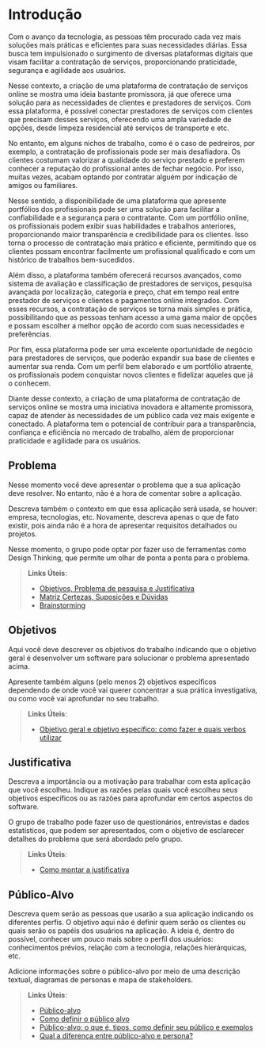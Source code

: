 # Introdução

<p>
Com o avanço da tecnologia, as pessoas têm procurado cada vez mais soluções mais práticas e eficientes para suas necessidades diárias. Essa busca tem impulsionado o surgimento de diversas plataformas digitais que visam facilitar a contratação de serviços, proporcionando praticidade, segurança e agilidade aos usuários. </p><p>
Nesse contexto, a criação de uma plataforma de contratação de serviços online se mostra uma ideia bastante promissora, já que oferece uma solução para as necessidades de clientes e prestadores de serviços. Com essa plataforma, é possível conectar prestadores de serviços com clientes que precisam desses serviços, oferecendo uma ampla variedade de opções, desde limpeza residencial até serviços de transporte e etc. </p><p>
No entanto, em alguns nichos de trabalho, como é o caso de pedreiros, por exemplo, a contratação de profissionais pode ser mais desafiadora. Os clientes costumam valorizar a qualidade do serviço prestado e preferem conhecer a reputação do profissional antes de fechar negócio. Por isso, muitas vezes, acabam optando por contratar alguém por indicação de amigos ou familiares.</p>
<p>
Nesse sentido, a disponibilidade de uma plataforma que apresente portfólios dos profissionais pode ser uma solução para facilitar a confiabilidade e a segurança para o contratante. Com um portfólio online, os profissionais podem exibir suas habilidades e trabalhos anteriores, proporcionando maior transparência e credibilidade para os clientes. Isso torna o processo de contratação mais prático e eficiente, permitindo que os clientes possam encontrar facilmente um profissional qualificado e com um histórico de trabalhos bem-sucedidos. </p>
<p>
Além disso, a plataforma também oferecerá recursos avançados, como sistema de avaliação e classificação de prestadores de serviços, pesquisa avançada por localização, categoria e preço, chat em tempo real entre prestador de serviços e clientes e pagamentos online integrados. Com esses recursos, a contratação de serviços se torna mais simples e prática, possibilitando que as pessoas tenham acesso a uma gama maior de opções e possam escolher a melhor opção de acordo com suas necessidades e preferências. 
</p>  
<p>
Por fim, essa plataforma pode ser uma excelente oportunidade de negócio para prestadores de serviços, que poderão expandir sua base de clientes e aumentar sua renda. Com um perfil bem elaborado e um portfólio atraente, os profissionais podem conquistar novos clientes e fidelizar aqueles que já o conhecem.</p> <p>
Diante desse contexto, a criação de uma plataforma de contratação de serviços online se mostra uma iniciativa inovadora e altamente promissora, capaz de atender às necessidades de um público cada vez mais exigente e conectado. A plataforma tem o potencial de contribuir para a transparência, confiança e eficiência no mercado de trabalho, além de proporcionar praticidade e agilidade para os usuários. </p>

## Problema
Nesse momento você deve apresentar o problema que a sua aplicação deve  resolver. No entanto, não é a hora de comentar sobre a aplicação.

Descreva também o contexto em que essa aplicação será usada, se  houver: empresa, tecnologias, etc. Novamente, descreva apenas o que de  fato existir, pois ainda não é a hora de apresentar requisitos  detalhados ou projetos.

Nesse momento, o grupo pode optar por fazer uso  de ferramentas como Design Thinking, que permite um olhar de ponta a ponta para o problema.

> **Links Úteis**:
> - [Objetivos, Problema de pesquisa e Justificativa](https://medium.com/@versioparole/objetivos-problema-de-pesquisa-e-justificativa-c98c8233b9c3)
> - [Matriz Certezas, Suposições e Dúvidas](https://medium.com/educa%C3%A7%C3%A3o-fora-da-caixa/matriz-certezas-suposi%C3%A7%C3%B5es-e-d%C3%BAvidas-fa2263633655)
> - [Brainstorming](https://www.euax.com.br/2018/09/brainstorming/)

## Objetivos

Aqui você deve descrever os objetivos do trabalho indicando que o objetivo geral é desenvolver um software para solucionar o problema apresentado acima. 

Apresente também alguns (pelo menos 2) objetivos específicos dependendo de onde você vai querer concentrar a sua prática investigativa, ou como você vai aprofundar no seu trabalho.
 
> **Links Úteis**:
> - [Objetivo geral e objetivo específico: como fazer e quais verbos utilizar](https://blog.mettzer.com/diferenca-entre-objetivo-geral-e-objetivo-especifico/)

## Justificativa

Descreva a importância ou a motivação para trabalhar com esta aplicação que você escolheu. Indique as razões pelas quais você escolheu seus objetivos específicos ou as razões para aprofundar em certos aspectos do software.

O grupo de trabalho pode fazer uso de questionários, entrevistas e dados estatísticos, que podem ser apresentados, com o objetivo de esclarecer detalhes do problema que será abordado pelo grupo.

> **Links Úteis**:
> - [Como montar a justificativa](https://guiadamonografia.com.br/como-montar-justificativa-do-tcc/)

## Público-Alvo

Descreva quem serão as pessoas que usarão a sua aplicação indicando os diferentes perfis. O objetivo aqui não é definir quem serão os clientes ou quais serão os papéis dos usuários na aplicação. A ideia é, dentro do possível, conhecer um pouco mais sobre o perfil dos usuários: conhecimentos prévios, relação com a tecnologia, relações
hierárquicas, etc.

Adicione informações sobre o público-alvo por meio de uma descrição textual, diagramas de personas e mapa de stakeholders.

> **Links Úteis**:
> - [Público-alvo](https://blog.hotmart.com/pt-br/publico-alvo/)
> - [Como definir o público alvo](https://exame.com/pme/5-dicas-essenciais-para-definir-o-publico-alvo-do-seu-negocio/)
> - [Público-alvo: o que é, tipos, como definir seu público e exemplos](https://klickpages.com.br/blog/publico-alvo-o-que-e/)
> - [Qual a diferença entre público-alvo e persona?](https://rockcontent.com/blog/diferenca-publico-alvo-e-persona/)
